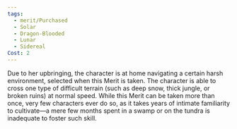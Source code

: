 ```yaml
---
tags:
  - merit/Purchased
  - Solar
  - Dragon-Blooded
  - Lunar
  - Sidereal
Cost: 2
---
```

Due to her upbringing, the character is at home navigating a certain harsh environment, selected when this Merit is taken. The character is able to cross one type of difficult terrain (such as deep snow, thick jungle, or broken ruins) at normal speed. While this Merit can be taken more than once, very few characters ever do so, as it takes years of intimate familiarity to cultivate—a mere few months spent in a swamp or on the tundra is inadequate to foster such skill.
